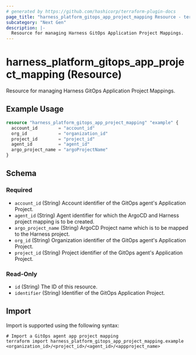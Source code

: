 ```yaml
---
# generated by https://github.com/hashicorp/terraform-plugin-docs
page_title: "harness_platform_gitops_app_project_mapping Resource - terraform-provider-harness"
subcategory: "Next Gen"
description: |-
  Resource for managing Harness GitOps Application Project Mappings.
---
```


# harness_platform_gitops_app_project_mapping (Resource)

Resource for managing Harness GitOps Application Project Mappings.

## Example Usage

```terraform
resource "harness_platform_gitops_app_project_mapping" "example" {
  account_id        = "account_id"
  org_id            = "organization_id"
  project_id        = "project_id"
  agent_id          = "agent_id"
  argo_project_name = "argoProjectName"
}
```

<!-- schema generated by tfplugindocs -->
## Schema

### Required

- `account_id` (String) Account identifier of the GitOps agent's Application Project.
- `agent_id` (String) Agent identifier for which the ArgoCD and Harness project mapping is to be created.
- `argo_project_name` (String) ArgoCD Project name which is to be mapped to the Harness project.
- `org_id` (String) Organization identifier of the GitOps agent's Application Project.
- `project_id` (String) Project identifier of the GitOps agent's Application Project.

### Read-Only

- `id` (String) The ID of this resource.
- `identifier` (String) Identifier of the GitOps Application Project.

## Import

Import is supported using the following syntax:

```shell
# Import a GitOps agent app project mapping
terraform import harness_platform_gitops_app_project_mapping.example <organization_id>/<project_id>/<agent_id>/<appproject_name>
```
